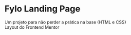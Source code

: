 # Fylo Landing Page

Um projeto para não perder a prática na base (HTML e CSS)<br>
Layout do Frontend Mentor
